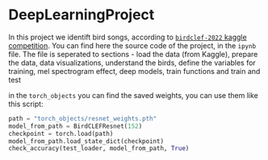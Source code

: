 # DeepLearningProject
In this project we identift bird songs, according to [`birdclef-2022` kaggle competition](https://www.kaggle.com/competitions/birdclef-2022/overview).
You can find here the source code of the project, in the `ipynb` file.
The file is seperated to sections - load the data (from Kaggle), prepare the data, data visualizations, understand the birds, define the variables for training, mel spectrogram effect, deep models, train functions and train and test

in the `torch_objects` you can find the saved weights, you can use them like this script:

```python
path = "torch_objects/resnet_weights.pth"
model_from_path = BirdCLEFResnet(152)
checkpoint = torch.load(path)
model_from_path.load_state_dict(checkpoint)
check_accuracy(test_loader, model_from_path, True)
```
